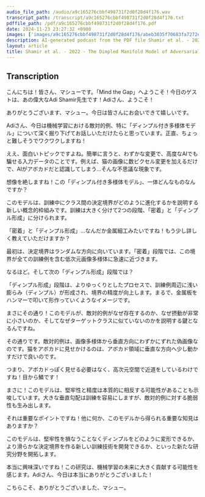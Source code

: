 ```yaml
---
audio_file_path: /audio/a9c165276cbbf498731f2d0f28d4f176.wav
transcript_path: /transcript/a9c165276cbbf498731f2d0f28d4f176.txt
pdffile_path: /pdf/a9c165276cbbf498731f2d0f28d4f176.pdf
date: 2024-11-23 23:27:32 +0900
images: ['images/a9c165276cbbf498731f2d0f28d4f176/abeb3035f70683fa7272eb72f7bb2f40808bf217ac11a4b5e1f6ec80885b4a31.jpg', 'images/a9c165276cbbf498731f2d0f28d4f176/0ed942fc7125e3bd923f1f18be6f44826a233149d7996e29775d7bcc046b19d6.jpg', 'images/a9c165276cbbf498731f2d0f28d4f176/b3da3e5fc729fa6f0d8c820c4d1fd25adb217fa4dc7060930d3ca2556031e88b.jpg', 'images/a9c165276cbbf498731f2d0f28d4f176/1810e6d080012bbb2528824cc3cf1e1176571699d3824e4751cce6961a5c9b6f.jpg', 'images/a9c165276cbbf498731f2d0f28d4f176/09c80ac38e91a276e978772870e2493d6aacca67952c81624c29a2c66ab0842f.jpg', 'images/a9c165276cbbf498731f2d0f28d4f176/b8909d8ec4ae5fa4704936ad71cac4c72e034c46ec785ad617248cd290acc481.jpg', 'images/a9c165276cbbf498731f2d0f28d4f176/7d5a1d126bb8973aabd1c589a6809444e050f1d7b45b76b7e58548af8732f34b.jpg', 'images/a9c165276cbbf498731f2d0f28d4f176/d82c11d2afe4050e0f7144d52c1b53a742607eb162eb49cb0ad2b8acb0ab173a.jpg', 'images/a9c165276cbbf498731f2d0f28d4f176/d2a9ec391bc4d4304cd10873b4a9c887e0bd88861276372c6d73e8b5f4076934.jpg', 'images/a9c165276cbbf498731f2d0f28d4f176/14bcfa1873350c5ca63f152fc05c473bdd5916203b7556d2d500bde6e2b03bc3.jpg', 'images/a9c165276cbbf498731f2d0f28d4f176/905cb2d20178b9ba1e583d382af921921086391c310b2816c58616a88a66f903.jpg', 'images/a9c165276cbbf498731f2d0f28d4f176/687e4fc58dae03563519bc29cbcf429f7f642cfdfae153bbec1ac59648a006f5.jpg', 'images/a9c165276cbbf498731f2d0f28d4f176/faad993c9fc9f58a0c79f028564b41f52b090ab14af1338285e4d1cfeb49e94f.jpg', 'images/a9c165276cbbf498731f2d0f28d4f176/e0e5df9f9a120c72c44ce5465d97093b9f4d3817d02120c1cd733e24be193a1c.jpg', 'images/a9c165276cbbf498731f2d0f28d4f176/00d966ca1c3c5de82b500c62f93d6264dbfb248b02b9cdd7da8195e479b428e8.jpg', 'images/a9c165276cbbf498731f2d0f28d4f176/2bc2bdd1a09368a629e23381187c51a4bdb7f6ac1807344fd05f90a19a9c5414.jpg', 'images/a9c165276cbbf498731f2d0f28d4f176/5ea411ec7eda83afd783ff4f80c809120391f5f7f6b440a5fea962948b2859f7.jpg', 'images/a9c165276cbbf498731f2d0f28d4f176/d039a262741d3cf1b6bbf495486d7c8730ce70e85950e90084131ecda7eab13c.jpg', 'images/a9c165276cbbf498731f2d0f28d4f176/f8c5b488f5e00f528b28e7f3e4090b3d9292ca1871f92478af348b7bd98d80c2.jpg', 'images/a9c165276cbbf498731f2d0f28d4f176/78c3cf4590ed5d0e9d4fe7ba362e70e01ec5b208199cc23e906b541340e27a32.jpg', 'images/a9c165276cbbf498731f2d0f28d4f176/0ce01ab6bd70179a340d82a284a70a518fae83c4048c933f98d462f49e61ed78.jpg', 'images/a9c165276cbbf498731f2d0f28d4f176/e9ae3b8261a3b65ec81f2afb1f41b8b4b7c24db8b0763ef19cd37bf2b38f3d58.jpg', 'images/a9c165276cbbf498731f2d0f28d4f176/972a4ec8fd83e5f2c39d5293015fef1779d1120bc8eb95d4438b5bded396e42f.jpg', 'images/a9c165276cbbf498731f2d0f28d4f176/3092939a6619a82771c928da3cb48ed567e6af74ede3a0ebbfd84c720d7fff2e.jpg', 'images/a9c165276cbbf498731f2d0f28d4f176/5a88c03ad48b99d8a0b9a41ad3c8bafc1bedba5d3e7885f93feaab9496886189.jpg', 'images/a9c165276cbbf498731f2d0f28d4f176/cb3583196559b78c5591af71c60b4cd63bce491afd2a311fa59a6dd279abfa54.jpg', 'images/a9c165276cbbf498731f2d0f28d4f176/2f38dfc77b1228f89c7abc122ef1241f2f1e8402cd13321bc66fc7374c18436a.jpg', 'images/a9c165276cbbf498731f2d0f28d4f176/474dfae88fec38cff1f684d314b5c1c3ece2fe697fd51f06661c7236ac592a4d.jpg', 'images/a9c165276cbbf498731f2d0f28d4f176/0598856ea7cdf79f69fdfd0e5b2e37a38203a74a828af96f89c8a39cc90d604d.jpg', 'images/a9c165276cbbf498731f2d0f28d4f176/a141c7f30af9e1d5a7ee6d49a418143c5f62672c3bc9f819946814c896b162ca.jpg', 'images/a9c165276cbbf498731f2d0f28d4f176/443e51aa1833ead7fa2e315ed9e9967937e2c8b20ce1e68a5a090dddcc4197cb.jpg', 'images/a9c165276cbbf498731f2d0f28d4f176/fdf76ec62aa2763d1d75fe13b1f3803fcaa6363f210ef9771435fdc51f11b62c.jpg']
description: AI-generated podcast from the PDF file Shamir et al. - 2022 - The Dimpled Manifold Model of Adversarial Examples_JP / a9c165276cbbf498731f2d0f28d4f176
layout: article
title: Shamir et al. - 2022 - The Dimpled Manifold Model of Adversarial Examples_JP
---
```


## Transcription
こんにちは！皆さん、マシューです。「Mind the Gap」へようこそ！今日のゲストは、あの偉大なAdi Shamir先生です！Adiさん、ようこそ！

ありがとうございます、マシュー。今日は皆さんにお会いできて嬉しいです。

Adiさん、今日は機械学習における敵対的例、特に「ディンプル付き多様体モデル」について深く掘り下げてお話しいただけたらと思っています。正直、ちょっと難しそうでワクワクしますね！

ええ、面白いトピックですよね。簡単に言うと、わずかな変更で、高度なAIでも騙せる入力データのことです。例えば、猫の画像に数ピクセル変更を加えるだけで、AIがアボカドだと認識してしまう…そんな不思議な現象です。

想像を絶しますね！この「ディンプル付き多様体モデル」、一体どんなものなんですか？

このモデルは、訓練中にクラス間の決定境界がどのように進化するかを説明する新しい概念的枠組みです。訓練は大きく分けて2つの段階、「密着」と「ディンプル形成」に分けられます。

「密着」と「ディンプル形成」…なんだか金属細工みたいですね！もう少し詳しく教えていただけますか？

最初は、決定境界はランダムな方向に向いています。「密着」段階では、この境界が全ての訓練例を含む低次元画像多様体に急速に近づきます。

なるほど。そして次の「ディンプル形成」段階では？

「ディンプル形成」段階は、よりゆっくりとしたプロセスで、訓練例周辺に浅い膨らみ（ディンプル）が形成され、境界の精度が向上します。まるで、金属板をハンマーで叩いて形作っていくようなイメージです。

まさにその通り！このモデルが、敵対的例がなぜ存在するのか、なぜ摂動が非常に小さいのか、そしてなぜターゲットクラスに似ていないのかを説明する鍵となるんですね。

その通りです。敵対的例は、画像多様体から垂直方向にわずかにずれた偽画像なのです。猫をアボカドに見せかけるのは、アボカド領域に垂直な方向へ少し動かすだけで良いのです。

つまり、アボカドっぽく見せる必要はなく、高次元空間で近道をしているわけですね！目から鱗です！

まさに！このモデルは、堅牢性と精度は本質的に相反する可能性があることも示唆しています。大きな垂直勾配は訓練を容易にしますが、敵対的例に対する脆弱性も生み出します。

それは重要なポイントですね！他に何か、このモデルから得られる重要な知見はありますか？

このモデルは、堅牢性を損なうことなくディンプルをどのように変形できるか、より滑らかな決定境界を作る新しい訓練技術を開発できるか、といった新たな研究分野を開拓します。

本当に興味深いですね！この研究は、機械学習の未来に大きく貢献する可能性を感じます。Adiさん、今日は本当にありがとうございました！

こちらこそ、ありがとうございました、マシュー。







